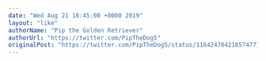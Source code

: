 ```yaml
---
date: "Wed Aug 21 18:45:00 +0000 2019"
layout: "like"
authorName: "Pip the Golden Retriever"
authorUrl: "https://twitter.com/PipTheDog5"
originalPost: "https://twitter.com/PipTheDog5/status/1164247042165747712"
---
```

